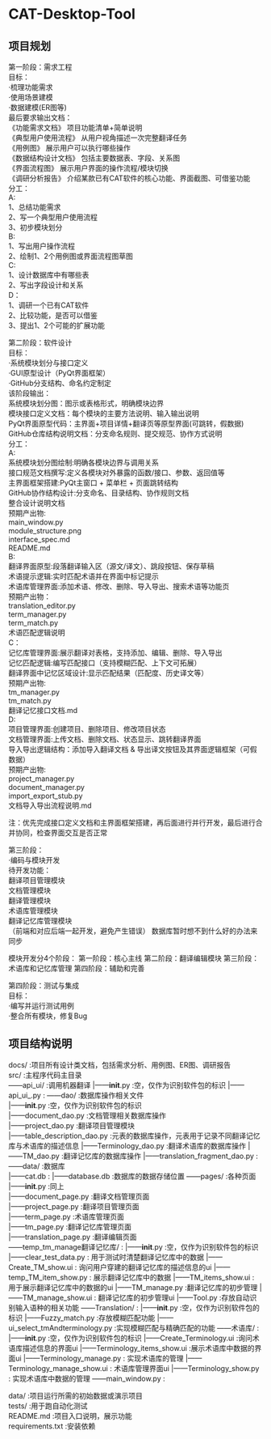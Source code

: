 # CAT-Desktop-Tool

## 项目规划
第一阶段：需求工程  
目标：  
·梳理功能需求  
·使用场景建模  
·数据建模(ER图等)  
最后要求输出文档：  
《功能需求文档》 项目功能清单+简单说明  
《典型用户使用流程》 从用户视角描述一次完整翻译任务  
《用例图》 展示用户可以执行哪些操作  
《数据结构设计文档》 包括主要数据表、字段、关系图  
《界面流程图》 展示用户界面的操作流程/模块切换  
《调研分析报告》 介绍某款已有CAT软件的核心功能、界面截图、可借鉴功能  
分工：  
A:  
1、总结功能需求  
2、写一个典型用户使用流程  
3、初步模块划分  
B:  
1、写出用户操作流程  
2、绘制1、2个用例图或界面流程图草图  
C:  
1、设计数据库中有哪些表  
2、写出字段设计和关系  
D：  
1、调研一个已有CAT软件  
2、比较功能，是否可以借鉴  
3、提出1、2个可能的扩展功能  

第二阶段：软件设计  
目标：  
·系统模块划分与接口定义  
·GUI原型设计（PyQt界面框架）  
·GitHub分支结构、命名约定制定  
该阶段输出：  
系统模块划分图：图示或表格形式，明确模块边界  
模块接口定义文档：每个模块的主要方法说明、输入输出说明  
PyQt界面原型代码：主界面+项目详情+翻译页等原型界面(可跳转，假数据)  
GitHub仓库结构说明文档：分支命名规则、提交规范、协作方式说明  
分工：  
A:  
系统模块划分图绘制:明确各模块边界与调用关系  
接口规范文档撰写:定义各模块对外暴露的函数/接口、参数、返回值等  
主界面框架搭建:PyQt主窗口 + 菜单栏 + 页面跳转结构  
GitHub协作结构设计:分支命名、目录结构、协作规则文档  
整合设计说明文档  
预期产出物:  
main_window.py  
module_structure.png  
interface_spec.md  
README.md  
B:  
翻译界面原型:段落翻译输入区（源文/译文）、跳段按钮、保存草稿  
术语提示逻辑:实时匹配术语并在界面中标记提示  
术语库管理界面:添加术语、修改、删除、导入导出、搜索术语等功能页  
预期产出物：  
translation_editor.py  
term_manager.py  
term_match.py  
术语匹配逻辑说明  
C：  
记忆库管理界面:展示翻译对表格，支持添加、编辑、删除、导入导出  
记忆匹配逻辑:编写匹配接口（支持模糊匹配、上下文可拓展）  
翻译界面中记忆区域设计:显示匹配结果（匹配度、历史译文等）  
预期产出物:  
tm_manager.py  
tm_match.py  
翻译记忆接口文档.md  
D:  
项目管理界面:创建项目、删除项目、修改项目状态  
文档管理界面:上传文档、删除文档、状态显示、跳转翻译界面  
导入导出逻辑结构：添加导入翻译文档 & 导出译文按钮及其界面逻辑框架（可假数据）  
预期产出物:  
project_manager.py  
document_manager.py  
import_export_stub.py  
文档导入导出流程说明.md  

注：优先完成接口定义文档和主界面框架搭建，再后面进行并行开发，最后进行合并协同，检查界面交互是否正常  

第三阶段：  
·编码与模块开发  
待开发功能：  
翻译项目管理模块  
文档管理模块  
翻译管理模块  
术语库管理模块  
翻译记忆库管理模块  
（前端和对应后端一起开发，避免产生错误）
数据库暂时想不到什么好的办法来同步  

模块开发分4个阶段：
第一阶段：核心主线
第二阶段：翻译编辑模块
第三阶段：术语库和记忆库管理
第四阶段：辅助和完善


第四阶段：测试与集成  
目标：  
·编写并运行测试用例  
·整合所有模块，修复Bug  

## 项目结构说明
docs/ :项目所有设计类文档，包括需求分析、用例图、ER图、调研报告  
src/ :主程序代码主目录  
——api_ui/ :调用机器翻译
    |——__init__.py :空，仅作为识别软件包的标识 
    |——api_ui_.py :
——dao/ :数据库操作相关文件  
    |——__init__.py :空，仅作为识别软件包的标识  
    |——document_dao.py :文档管理相关数据库操作  
    |——project_dao.py :翻译项目管理模块  
    |——table_description_dao.py :元表的数据库操作，元表用于记录不同翻译记忆库与术语库的描述信息
    |——Terminology_dao.py :翻译术语库的数据库操作
    |——TM_dao.py :翻译记忆库的数据库操作
    |——translation_fragment_dao.py :
——data/ :数据库  
    |——cat.db :
    |——database.db :数据库的数据存储位置
——pages/ :各种页面  
    |——__init__.py :同上  
    |——document_page.py :翻译文档管理页面  
    |——project_page.py :翻译项目管理页面  
    |——term_page.py :术语库管理页面  
    |——tm_page.py :翻译记忆库管理页面  
    |——translation_page.py :翻译编辑页面  
——temp_tm_manage翻译记忆库/ :
    |——__init__.py :空，仅作为识别软件包的标识
    |——clear_test_data.py : 用于测试时清楚翻译记忆库中的数据
    |——Create_TM_show.ui : 询问用户穿建的翻译记忆库的描述信息的ui
    |——temp_TM_item_show.py : 展示翻译记忆库中的数据
    |——TM_items_show.ui : 用于展示翻译记忆库中的数据的ui
    |——TM_manage.py :翻译记忆库的初步管理
    |——TM_manage_show.ui : 翻译记忆库的初步管理ui
    |——Tool.py :存放自动识别输入语种的相关功能
——Translation/ :
    |——__init__.py :空，仅作为识别软件包的标识 
    |——Fuzzy_match.py :存放模糊匹配功能
    |——ui_select_tmAndterminology.py :实现模糊匹配与精确匹配的功能
——术语库/ :
    |——__init__.py :空，仅作为识别软件包的标识 
    |——Create_Terminology.ui :询问术语库描述信息的界面ui
    |——Terminology_items_show.ui :展示术语库中数据的界面ui
    |——Terminology_manage.py : 实现术语库的管理
    |——Terminology_manage_show.ui : 术语库管理界面ui
    |——Terminology_show.py : 实现术语库中数据的管理
——main_window.py :
    
data/ :项目运行所需的初始数据或演示项目  
tests/ :用于跑自动化测试  
README.md :项目入口说明，展示功能  
requirements.txt :安装依赖